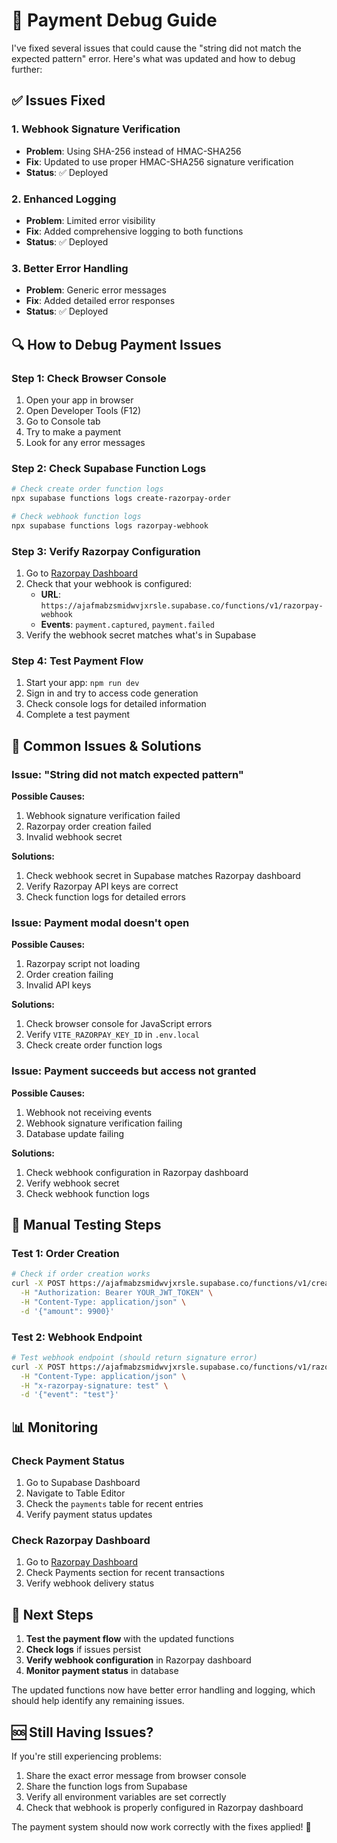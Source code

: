 # 🔧 Payment Debug Guide

I've fixed several issues that could cause the "string did not match the expected pattern" error. Here's what was updated and how to debug further:

## ✅ Issues Fixed

### 1. Webhook Signature Verification
- **Problem**: Using SHA-256 instead of HMAC-SHA256
- **Fix**: Updated to use proper HMAC-SHA256 signature verification
- **Status**: ✅ Deployed

### 2. Enhanced Logging
- **Problem**: Limited error visibility
- **Fix**: Added comprehensive logging to both functions
- **Status**: ✅ Deployed

### 3. Better Error Handling
- **Problem**: Generic error messages
- **Fix**: Added detailed error responses
- **Status**: ✅ Deployed

## 🔍 How to Debug Payment Issues

### Step 1: Check Browser Console
1. Open your app in browser
2. Open Developer Tools (F12)
3. Go to Console tab
4. Try to make a payment
5. Look for any error messages

### Step 2: Check Supabase Function Logs
```bash
# Check create order function logs
npx supabase functions logs create-razorpay-order

# Check webhook function logs
npx supabase functions logs razorpay-webhook
```

### Step 3: Verify Razorpay Configuration
1. Go to [Razorpay Dashboard](https://dashboard.razorpay.com)
2. Check that your webhook is configured:
   - **URL**: `https://ajafmabzsmidwvjxrsle.supabase.co/functions/v1/razorpay-webhook`
   - **Events**: `payment.captured`, `payment.failed`
3. Verify the webhook secret matches what's in Supabase

### Step 4: Test Payment Flow
1. Start your app: `npm run dev`
2. Sign in and try to access code generation
3. Check console logs for detailed information
4. Complete a test payment

## 🚨 Common Issues & Solutions

### Issue: "String did not match expected pattern"
**Possible Causes:**
1. Webhook signature verification failed
2. Razorpay order creation failed
3. Invalid webhook secret

**Solutions:**
1. Check webhook secret in Supabase matches Razorpay dashboard
2. Verify Razorpay API keys are correct
3. Check function logs for detailed errors

### Issue: Payment modal doesn't open
**Possible Causes:**
1. Razorpay script not loading
2. Order creation failing
3. Invalid API keys

**Solutions:**
1. Check browser console for JavaScript errors
2. Verify `VITE_RAZORPAY_KEY_ID` in `.env.local`
3. Check create order function logs

### Issue: Payment succeeds but access not granted
**Possible Causes:**
1. Webhook not receiving events
2. Webhook signature verification failing
3. Database update failing

**Solutions:**
1. Check webhook configuration in Razorpay dashboard
2. Verify webhook secret
3. Check webhook function logs

## 🔧 Manual Testing Steps

### Test 1: Order Creation
```bash
# Check if order creation works
curl -X POST https://ajafmabzsmidwvjxrsle.supabase.co/functions/v1/create-razorpay-order \
  -H "Authorization: Bearer YOUR_JWT_TOKEN" \
  -H "Content-Type: application/json" \
  -d '{"amount": 9900}'
```

### Test 2: Webhook Endpoint
```bash
# Test webhook endpoint (should return signature error)
curl -X POST https://ajafmabzsmidwvjxrsle.supabase.co/functions/v1/razorpay-webhook \
  -H "Content-Type: application/json" \
  -H "x-razorpay-signature: test" \
  -d '{"event": "test"}'
```

## 📊 Monitoring

### Check Payment Status
1. Go to Supabase Dashboard
2. Navigate to Table Editor
3. Check the `payments` table for recent entries
4. Verify payment status updates

### Check Razorpay Dashboard
1. Go to [Razorpay Dashboard](https://dashboard.razorpay.com)
2. Check Payments section for recent transactions
3. Verify webhook delivery status

## 🎯 Next Steps

1. **Test the payment flow** with the updated functions
2. **Check logs** if issues persist
3. **Verify webhook configuration** in Razorpay dashboard
4. **Monitor payment status** in database

The updated functions now have better error handling and logging, which should help identify any remaining issues.

## 🆘 Still Having Issues?

If you're still experiencing problems:
1. Share the exact error message from browser console
2. Share the function logs from Supabase
3. Verify all environment variables are set correctly
4. Check that webhook is properly configured in Razorpay dashboard

The payment system should now work correctly with the fixes applied! 🚀
